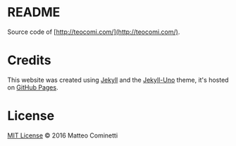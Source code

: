 # README

Source code of [http://teocomi.com/](http://teocomi.com/).

# Credits

This website was created using [Jekyll](http://jekyllrb.com/) and the [Jekyll-Uno](https://github.com/joshgerdes/jekyll-uno) theme, it's hosted on [GitHub Pages](https://pages.github.com/).

# License

[MIT License](https://github.com/teocomi/teocomi.github.io/blob/master/LICENSE) © 2016 Matteo Cominetti